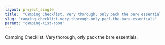 ```yaml
---
layout: project_single
title:  "Camping Checklist. Very thorough, only pack the bare essentials.."
slug: "camping-checklist-very-thorough-only-pack-the-bare-essentials"
parent: "camping-list-food"
---
```

Camping Checklist. Very thorough, only pack the bare essentials..